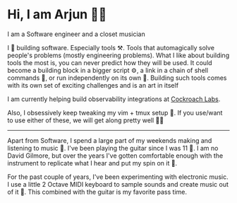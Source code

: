 # Hi, I am Arjun <span class="wave">👋🏾</span>

I am a Software engineer and a closet musician 

I 🖤 building software. Especially tools ⚒️. Tools that automagically solve
people's problems (mostly engineering problems). What I like about building tools
the most is, you can never predict how they will be used. It could become a
building block in a bigger script ⚙️, a link in a chain of shell commands 🔗, or
run independently on its own 🚀. Building such tools comes with its own set of
exciting challenges and is an art in itself

I am currently helping build observability integrations at [Cockroach Labs](https://www.cockroachlabs.com/).

Also, I obsessively keep tweaking my vim + tmux setup 🔨. If you use/want to use
either of these, we will get along pretty well 🤝🏽

---

Apart from Software, I spend a large part of my weekends making and listening
to music 🎵. I've been playing the guitar since I was 11 🎸. I am no David Gilmore,
but over the years I've gotten comfortable enough with the instrument to
replicate what I hear and put my spin on it 👾.

For the past couple of years, I've been experimenting with electronic music. I
use a little 2 Octave MIDI keyboard to sample sounds and create music out of it 🎹.
This combined with the guitar is my favorite pass time.
